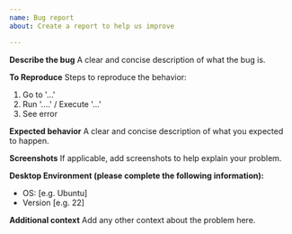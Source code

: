 ```yaml
---
name: Bug report
about: Create a report to help us improve

---
```


**Describe the bug**
A clear and concise description of what the bug is.

**To Reproduce**
Steps to reproduce the behavior:
1. Go to '...'
2. Run '....'  / Execute '...'
3. See error

**Expected behavior**
A clear and concise description of what you expected to happen.

**Screenshots**
If applicable, add screenshots to help explain your problem.

**Desktop Environment (please complete the following information):**
 - OS: [e.g. Ubuntu]
 - Version [e.g. 22]

**Additional context**
Add any other context about the problem here.
